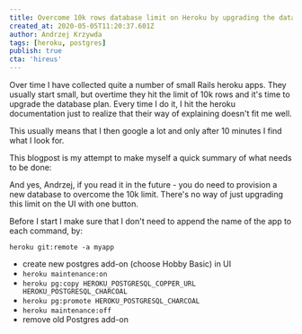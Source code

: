 ```yaml
---
title: Overcome 10k rows database limit on Heroku by upgrading the database plan
created_at: 2020-05-05T11:20:37.601Z
author: Andrzej Krzywda
tags: [heroku, postgres]
publish: true
cta: 'hireus'
---
```


Over time I have collected quite a number of small Rails heroku apps. They usually start small, but overtime they hit the limit of 10k rows and it's time to upgrade the database plan. Every time I do it, I hit the heroku documentation just to realize that their way of explaining doesn't fit me well.

This usually means that I then google a lot and only after 10 minutes I find what I look for.

This blogpost is my attempt to make myself a quick summary of what needs to be done:

And yes, Andrzej, if you read it in the future - you do need to provision a new database to overcome the 10k limit. There's no way of just upgrading this limit on the UI with one button.


Before I start I make sure that I don't need to append the name of the app to each command, by:

`heroku git:remote -a myapp`

* create new postgres add-on (choose Hobby Basic) in UI
* `heroku maintenance:on`
* `heroku pg:copy HEROKU_POSTGRESQL_COPPER_URL HEROKU_POSTGRESQL_CHARCOAL` 
* `heroku pg:promote HEROKU_POSTGRESQL_CHARCOAL`
* `heroku maintenance:off`
* remove old Postgres add-on

